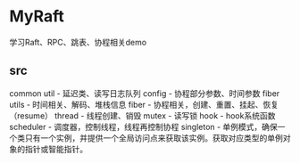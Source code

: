 # MyRaft
学习Raft、RPC、跳表、协程相关demo

## src
common
  util - 延迟类、读写日志队列
  config - 协程部分参数、时间参数
fiber
  utils - 时间相关、解码、堆栈信息
  fiber - 协程相关，创建、重置、挂起、恢复（resume）
  thread - 线程创建、销毁
  mutex - 读写锁
  hook - hook系统函数
  scheduler - 调度器，控制线程，线程再控制协程
  singleton - 单例模式，确保一个类只有一个实例，并提供一个全局访问点来获取该实例。获取对应类型的单例对象的指针或智能指针。

